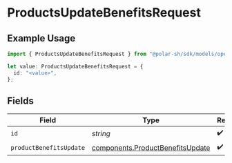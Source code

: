 # ProductsUpdateBenefitsRequest

## Example Usage

```typescript
import { ProductsUpdateBenefitsRequest } from "@polar-sh/sdk/models/operations/productsupdatebenefits.js";

let value: ProductsUpdateBenefitsRequest = {
  id: "<value>",
};
```

## Fields

| Field                                                                                | Type                                                                                 | Required                                                                             | Description                                                                          |
| ------------------------------------------------------------------------------------ | ------------------------------------------------------------------------------------ | ------------------------------------------------------------------------------------ | ------------------------------------------------------------------------------------ |
| `id`                                                                                 | *string*                                                                             | :heavy_check_mark:                                                                   | N/A                                                                                  |
| `productBenefitsUpdate`                                                              | [components.ProductBenefitsUpdate](../../models/components/productbenefitsupdate.md) | :heavy_check_mark:                                                                   | N/A                                                                                  |